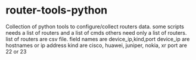 # router-tools-python
Collection of python tools to configure/collect routers data.
some scripts needs a list of routers and a list of cmds
others need only a list of routers.
list of routers are csv file.
field names are device_ip,kind,port
device_ip are hostnames or ip address
kind are cisco, huawei, juniper, nokia, xr
port are 22 or 23
